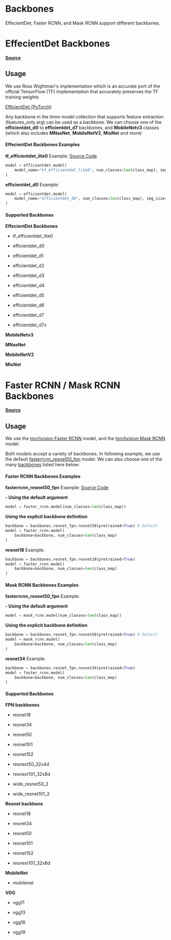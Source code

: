 # Backbones

EffecientDet, Faster RCNN, and Mask RCNN support different backbones. 

# EffecientDet Backbones

[**Source**](https://github.com/rwightman/efficientdet-pytorch)


## Usage

We use Ross Wightman's implementation which is an accurate port of the official TensorFlow (TF) implementation that accurately preserves the TF training weights

[EfficientDet (PyTorch)](https://github.com/rwightman/efficientdet-pytorch)

Any backbone in the timm model collection that supports feature extraction (features_only arg) can be used as a bacbkone.
We can choose one of the **efficientdet_d0** to **efficientdet_d7** backbones, and **MobileNetv3** classes (which also includes **MNasNet**, **MobileNetV2**, **MixNet** and more)

#### **EffecientDet Backbones Examples**

**tf_efficientdet_lite0** Example: [Source Code](https://airctic.github.io/mantisshrimp/examples/efficientdet_pets_exp/)

``` python hl_lines="2"
model = efficientdet.model(
    model_name="tf_efficientdet_lite0", num_classes=len(class_map), img_size=size
)
```

**efficientdet_d0** Example:

``` python hl_lines="2"
model = efficientdet.model(
    model_name="efficientdet_d0", num_classes=len(class_map), img_size=size
)
```

#### Supported Backbones
**EffecientDet Backbones**

- tf_efficientdet_lite0

- efficientdet_d0

- efficientdet_d1

- efficientdet_d2

- efficientdet_d3

- efficientdet_d4

- efficientdet_d5

- efficientdet_d6

- efficientdet_d7

- efficientdet_d7x


**MobileNetv3**

**MNasNet**

**MobileNetV2**

**MixNet**

# Faster RCNN / Mask RCNN Backbones

[**Source**](https://github.com/airctic/mantisshrimp/tree/master/mantisshrimp/backbones)


## Usage

We use the [torchvision Faster RCNN](https://github.com/pytorch/vision/blob/master/torchvision/models/detection/faster_rcnn.py)  model, and the [torchvision Mask RCNN](https://github.com/pytorch/vision/blob/master/torchvision/models/detection/mask_rcnn.py) model. 

Both models accept a variety of backbones. In following example, we use the default [fasterrcnn_resnet50_fpn](https://github.com/pytorch/vision/blob/27278ec8887a511bd7d6f1202d50b0da7537fc3d/torchvision/models/detection/faster_rcnn.py#L291) model. We can also choose one of the many [backbones](https://github.com/airctic/mantisshrimp/blob/master/mantisshrimp/backbones/resnet_fpn.py) listed here below: 

#### **Faster RCNN Backbones Examples**
**fasterrcnn_resnet50_fpn** Example: [Source Code](https://airctic.github.io/mantisshrimp/examples/backbones_faster_rcnn/)

**- Using the default argument**
``` python
model = faster_rcnn.model(num_classes=len(class_map))
```

**Using the explicit backbone definition**
``` python hl_lines="1 3"
backbone = backbones.resnet_fpn.resnet50(pretrained=True) # Default
model = faster_rcnn.model(
    backbone=backbone, num_classes=len(class_map)
)
```

**resnet18** Example:

``` python hl_lines="1 3"
backbone = backbones.resnet_fpn.resnet18(pretrained=True)
model = faster_rcnn.model(
    backbone=backbone, num_classes=len(class_map)
)
```

#### **Mask RCNN Backbones Examples**
**fasterrcnn_resnet50_fpn** Example:

**- Using the default argument**
``` python
model = mask_rcnn.model(num_classes=len(class_map))
```

**Using the explicit backbone definition**
``` python hl_lines="1 3"
backbone = backbones.resnet_fpn.resnet50(pretrained=True) # Default
model = mask_rcnn.model(
    backbone=backbone, num_classes=len(class_map)
)
```

**resnet34** Example:

``` python hl_lines="1 3"
backbone = backbones.resnet_fpn.resnet34(pretrained=True)
model = faster_rcnn.model(
    backbone=backbone, num_classes=len(class_map)
)
```

#### Supported Backbones
**FPN backbones**
- resnet18

- resnet34

- resnet50

- resnet101

- resnet152

- resnext50_32x4d

- resnext101_32x8d

- wide_resnet50_2

- wide_resnet101_2

**Resnet backbone**
- resnet18

- resnet34

- resnet50

- resnet101

- resnet152

- resnext101_32x8d

**MobileNet**
- mobilenet

**VGG**

- vgg11

- vgg13

- vgg16

- vgg19

